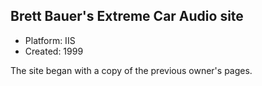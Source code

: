 ## Brett Bauer's Extreme Car Audio site
- Platform: IIS
- Created: 1999

The site began with a copy of the previous owner's pages.